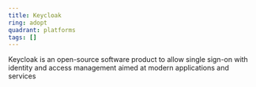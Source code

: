 ```yaml
---
title: Keycloak
ring: adopt
quadrant: platforms
tags: []
---
```


Keycloak is an open-source software product to allow single sign-on with identity and access management aimed at modern applications and services
